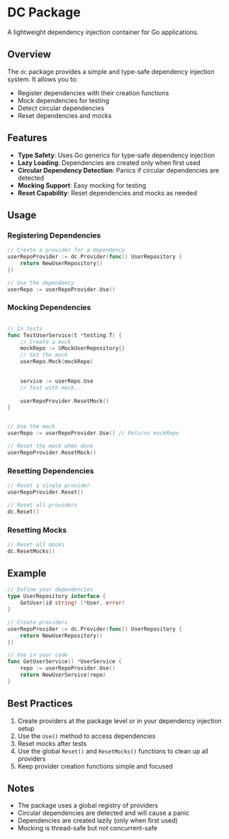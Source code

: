 # DC Package

A lightweight dependency injection container for Go applications.

## Overview

The `dc` package provides a simple and type-safe dependency injection system. It allows you to:
- Register dependencies with their creation functions
- Mock dependencies for testing
- Detect circular dependencies
- Reset dependencies and mocks

## Features

- **Type Safety**: Uses Go generics for type-safe dependency injection
- **Lazy Loading**: Dependencies are created only when first used
- **Circular Dependency Detection**: Panics if circular dependencies are detected
- **Mocking Support**: Easy mocking for testing
- **Reset Capability**: Reset dependencies and mocks as needed


## Usage

### Registering Dependencies

```go
// Create a provider for a dependency
userRepoProvider := dc.Provider(func() UserRepository {
    return NewUserRepository()
})

// Use the dependency
userRepo := userRepoProvider.Use()
```

### Mocking Dependencies

```go

// In tests
func TestUserService(t *testing.T) {
    // Create a mock
    mockRepo := &MockUserRepository{}
    // Set the mock
    userRepo.Mock(mockRepo)

    
    service := userRepo.Use
    // Test with mock...
    
    userRepoProvider.ResetMock()
}


// Use the mock
userRepo := userRepoProvider.Use() // Returns mockRepo

// Reset the mock when done
userRepoProvider.ResetMock()
```

### Resetting Dependencies

```go
// Reset a single provider
userRepoProvider.Reset()

// Reset all providers
dc.Reset()
```

### Resetting Mocks

```go
// Reset all mocks
dc.ResetMocks()
```


## Example

```go
// Define your dependencies
type UserRepository interface {
    GetUser(id string) (*User, error)
}

// Create providers
userRepoProvider := dc.Provider(func() UserRepository {
    return NewUserRepository()
})

// Use in your code
func GetUserService() *UserService {
    repo := userRepoProvider.Use()
    return NewUserService(repo)
}

```

## Best Practices

1. Create providers at the package level or in your dependency injection setup
2. Use the `Use()` method to access dependencies
3. Reset mocks after tests
4. Use the global `Reset()` and `ResetMocks()` functions to clean up all providers
5. Keep provider creation functions simple and focused

## Notes

- The package uses a global registry of providers
- Circular dependencies are detected and will cause a panic
- Dependencies are created lazily (only when first used)
- Mocking is thread-safe but not concurrent-safe
